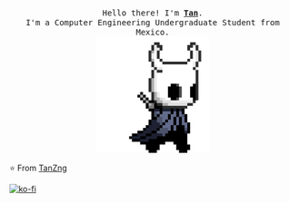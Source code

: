 <p align="center">
  <br>
  <samp>
    Hello there! I'm <b><a rel="nofollow noopener noreferrer" target="_blank" href="https://tanx.dev">Tan</a></b>.
    <br>I'm a Computer Engineering Undergraduate Student from Mexico.<br>

</samp>

  <img src="https://raw.githubusercontent.com/TanZng/TanZng/master/assets/hollor_knight3.gif" width="200"/>

</p>

⭐️ From [TanZng](https://github.com/TanZng)

[![ko-fi](https://ko-fi.com/img/githubbutton_sm.svg)](https://ko-fi.com/Z8Z64BDND)
